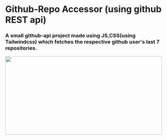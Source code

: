 # Github-Repo Accessor (using github REST api)
### A small github-api project made using JS,CSS(using Tailwindcss) which fetches the respective github user's last 7 repositories.

<img src="https://res.cloudinary.com/practicaldev/image/fetch/s--q1sG-Tx8--/c_imagga_scale,f_auto,fl_progressive,h_420,q_auto,w_1000/https://dev-to-uploads.s3.amazonaws.com/i/4u07v77746evbyxibmpi.png" width="500" height="250" />